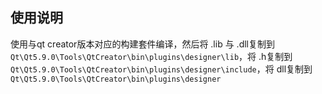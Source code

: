## 使用说明

使用与qt creator版本对应的构建套件编译，然后将 .lib 与 .dll复制到`Qt\Qt5.9.0\Tools\QtCreator\bin\plugins\designer\lib`，将 .h复制到`Qt\Qt5.9.0\Tools\QtCreator\bin\plugins\designer\include`，将 dll复制到`Qt\Qt5.9.0\Tools\QtCreator\bin\plugins\designer`